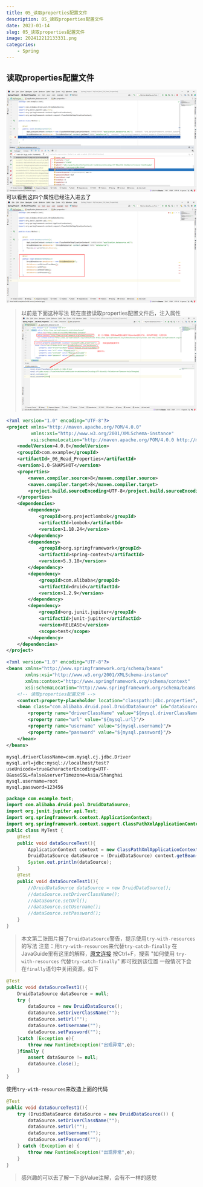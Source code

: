 ```yaml
---
title: 05_读取properties配置文件
description: 05_读取properties配置文件
date: 2023-01-14
slug: 05_读取properties配置文件
image: 202412212133331.png
categories:
    - Spring
---
```


## 读取properties配置文件
![1](https://raw.githubusercontent.com/IsUnderAchiever/markdown-img/master/PicGo01/202301201920297.png)
可以看到这四个属性已经注入进去了
![2](https://raw.githubusercontent.com/IsUnderAchiever/markdown-img/master/PicGo01/202301201920656.png)
> 以前是下面这种写法
> 现在直接读取properties配置文件后，注入属性
![3](https://raw.githubusercontent.com/IsUnderAchiever/markdown-img/master/PicGo01/202301201920369.png)
```xml
<?xml version="1.0" encoding="UTF-8"?>
<project xmlns="http://maven.apache.org/POM/4.0.0"
         xmlns:xsi="http://www.w3.org/2001/XMLSchema-instance"
         xsi:schemaLocation="http://maven.apache.org/POM/4.0.0 http://maven.apache.org/xsd/maven-4.0.0.xsd">
    <modelVersion>4.0.0</modelVersion>
    <groupId>com.example</groupId>
    <artifactId>_06_Read_Properties</artifactId>
    <version>1.0-SNAPSHOT</version>
    <properties>
        <maven.compiler.source>8</maven.compiler.source>
        <maven.compiler.target>8</maven.compiler.target>
        <project.build.sourceEncoding>UTF-8</project.build.sourceEncoding>
    </properties>
    <dependencies>
        <dependency>
            <groupId>org.projectlombok</groupId>
            <artifactId>lombok</artifactId>
            <version>1.18.24</version>
        </dependency>
        <dependency>
            <groupId>org.springframework</groupId>
            <artifactId>spring-context</artifactId>
            <version>5.3.18</version>
        </dependency>
        <dependency>
            <groupId>com.alibaba</groupId>
            <artifactId>druid</artifactId>
            <version>1.2.9</version>
        </dependency>
        <dependency>
            <groupId>org.junit.jupiter</groupId>
            <artifactId>junit-jupiter</artifactId>
            <version>RELEASE</version>
            <scope>test</scope>
        </dependency>
    </dependencies>
</project>
```
```xml
<?xml version="1.0" encoding="UTF-8"?>
<beans xmlns="http://www.springframework.org/schema/beans"
       xmlns:xsi="http://www.w3.org/2001/XMLSchema-instance"
       xmlns:context="http://www.springframework.org/schema/context"
       xsi:schemaLocation="http://www.springframework.org/schema/beans http://www.springframework.org/schema/beans/spring-beans.xsd http://www.springframework.org/schema/context https://www.springframework.org/schema/context/spring-context.xsd">
    <!-- 读取properties配置文件 -->
    <context:property-placeholder location="classpath:jdbc.properties"/>
    <bean class="com.alibaba.druid.pool.DruidDataSource" id="dataSource">
        <property name="driverClassName" value="${mysql.driverClassName}"/>
        <property name="url" value="${mysql.url}"/>
        <property name="username" value="${mysql.username}"/>
        <property name="password" value="${mysql.password}"/>
    </bean>
</beans>
```
```properties
mysql.driverClassName=com.mysql.cj.jdbc.Driver
mysql.url=jdbc:mysql://localhost/test?useUnicode=true&characterEncoding=UTF-8&useSSL=false&serverTimezone=Asia/Shanghai
mysql.username=root
mysql.password=123456
```
```java
package com.example.test;
import com.alibaba.druid.pool.DruidDataSource;
import org.junit.jupiter.api.Test;
import org.springframework.context.ApplicationContext;
import org.springframework.context.support.ClassPathXmlApplicationContext;
public class MyTest {
    @Test
    public void dataSourceTest(){
        ApplicationContext context = new ClassPathXmlApplicationContext("application_datasource.xml");
        DruidDataSource dataSource = (DruidDataSource) context.getBean("dataSource");
        System.out.println(dataSource);
    }
    @Test
    public void dataSourceTest1(){
        //DruidDataSource dataSource = new DruidDataSource();
        //dataSource.setDriverClassName();
        //dataSource.setUrl();
        //dataSource.setUsername();
        //dataSource.setPassword();
    }
}
```
> 本文第二张图片报了`DruidDataSource`警告，提示使用`try-with-resources`的写法
> 注意：用`try-with-resources`来代替`try-catch-finally`
> 在JavaGuide里有这里的解释，[原文连接](https://javaguide.cn/java/basis/java-basic-questions-03.html#%E5%A6%82%E4%BD%95%E4%BD%BF%E7%94%A8-try-with-resources-%E4%BB%A3%E6%9B%BFtry-catch-finally)
> 按Ctrl+F，搜索 "如何使用 `try-with-resources` 代替`try-catch-finally`" 即可找到该位置
一般情况下会在`finally`语句中关闭资源，如下
```java
@Test
public void dataSourceTest1(){
    DruidDataSource dataSource = null;
    try {
        dataSource = new DruidDataSource();
        dataSource.setDriverClassName("");
        dataSource.setUrl("");
        dataSource.setUsername("");
        dataSource.setPassword("");
    }catch (Exception e){
        throw new RuntimeException("出现异常",e);
    }finally {
        assert dataSource != null;
        dataSource.close();
    }
}
```
使用`try-with-resources`来改造上面的代码
```java
@Test
public void dataSourceTest1(){
    try (DruidDataSource dataSource = new DruidDataSource()) {
        dataSource.setDriverClassName("");
        dataSource.setUrl("");
        dataSource.setUsername("");
        dataSource.setPassword("");
    } catch (Exception e) {
        throw new RuntimeException("出现异常",e);
    }
}
```
> 感兴趣的可以去了解一下@Value注解，会有不一样的感觉
